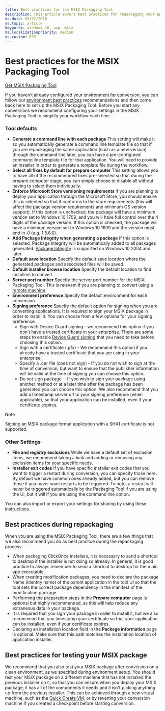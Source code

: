 ```yaml
---
title: Best practices for the MSIX Packaging Tool
description: This article covers best practices for repackaging your app to MSIX and using the MSIX Packaging Tool.
ms.date: 09/07/2018
ms.topic: article
keywords: windows 10, uwp, msix
ms.localizationpriority: medium
ms.custom: RS5
---
```


# Best practices for the MSIX Packaging Tool

<div class="nextstepaction"><p><a class="x-hidden-focus" href="https://www.microsoft.com/en-us/p/msix-packaging-tool/9n5lw3jbcxkf" data-linktype="external">Get MSIX Packaging Tool</a></p></div>

If you haven't already configured your environment for conversion, you can follow our [environment best practices](prepare-your-environment.md) recommendations and then come back here to set up the MSIX Packaging Tool. Before you start any conversions we recommend configuring your settings in the MSIX Packaging Tool to simplify your workflow each time.

### Tool defaults

- **Generate a command line with each package** This setting will make it so you automatically generate a command line template file so that if you are repackaging the same application (such as a new version) through the command line later, you can have a pre-configured command line template file for that application. You will need to provide an installer in order to generate a template file during the workflow.
- **Select all fixes by default for prepare computer** This setting allows you to have all of the recommended fixes pre-selected so that during the prepare computer stage, you can simply choose to disable all without having to select them individually.
- **Enforce Microsoft Store versioning requirements** If you are planning to deploy your application through the Microsoft Store, you should ensure this is selected so that it conforms to the store requirements (this will affect the package version requirements and minimum OS version support). If this option is unchecked, the package will have a minimum version set to Windows 10 1709, and you will have full control over the 4 digits of the package version. If this option is checked, the package will have a minimum version set to Windows 10 1809 and the version must end in .0 (e.g. 1.5.6.0).
- **Add Package Integrity when generating a package** If this option is selected, Package Integrity will be automatically added to all packages generated. [Package Integrity](https://docs.microsoft.com/uwp/schemas/appxpackage/uapmanifestschema/element-uap10-packageintegrity) is supported on Windows 10 2004 and later.
- **Default save location** Specify the default save location where the generated packages and associated files will be saved.
- **Default installer browse location** Specify the default location to find installers to convert.
- **Server port number** Specify the server port number for the MSIX Packaging Tool. This is relevant if you are planning to convert using a [remote machine](remote-conversion-setup.md). 
- **Environment preference** Specify the default environment for each conversion.
- **Signing preference** Specify the default option for signing when you are converting applications. It is required to sign your MSIX package in order to install it. You can choose from a few options for your signing preference.
    - Sign with Device Guard signing - we recommend this option if you don't have a trusted certificate in your enterprise. There are some steps to enable [Device Guard signing](../package/signing-package-device-guard-signing.md) that you need to take before choosing this option. 
    - Sign with a certificate (.pfx) - We recommend this option if you already have a trusted certificate that you are using in your enterprise.
    - Specify a .cer file (does not sign) - If you do not wish to sign at the time of conversion, but want to ensure that the publisher information will be valid at the time of signing you can choose this option.
    - Do not sign package. - If you wish to sign your package using another method or at a later time after the package has been generated you can choose this option.
    We also recommend that you add a timestamp server url to your signing preference (when applicable), so that your application can be installed, even if your certificate expires.   

> [!NOTE]
> Signing an MSIX package format application with a SHA1 certificate is not supported.

### Other Settings

- **File and registry exclusions** While we have a default set of exclusion items, we recommend taking a look and adding or removing any exclusion items for your specific needs. 
- **Installer exit codes** If you have specific installer exit codes that you want to trigger a restart during conversion, you can specify those here. By default we have common ones already added, but you can remove those if you never want restarts to be triggered. To note, a restart will never be triggered automatically by the Packaging Tool if you are using the UI, but it will if you are using the command line option. 
 
You can also import or export your settings for sharing by using these [instructions](duplicate-tool-settings-across-devices.md). 

## Best practices during repackaging

When you are using the MSIX Packaging Tool, there are a few things that we also recommend you do as best practice during the repackaging process:

- When packaging ClickOnce installers, it is necessary to send a shortcut to desktop if the installer is not doing so already. In general, it is good practice to always remember to send a shortcut to desktop for the main app executable.
- When creating modification packages, you need to declare the package Name (identity name) of the parent application in the tool UI so that the tool sets the correct package dependency in the manifest of the modification package.
- Performing the preparation steps in the **Prepare computer** page is optional but highly recommended, as this will help reduce any extraneous data in your package.
- It is required that you sign your package in order to install it, but we also recommend that you timestamp your certificate so that your application can be installed, even if your certificate expires.
- Declaring an installation location field in the **Package information** page is optional. Make sure that this path matches the installation location of application installer.

## Best practices for testing your MSIX package

We recommend that you also test your MSIX package after conversion on a clean environment, as we specified during environment setup. You should test your MSIX package on a different machine that has not installed the previous installer on it, so that you can ensure when you deploy your MSIX package, it has all of the components it needs and it isn't picking anything up from the previous installer. This can be achieved through a new virtual machine, such as the [Quick Create VM](Quick-Create-VM.md), or by reverting your conversion machine if you created a checkpoint before starting conversion.
